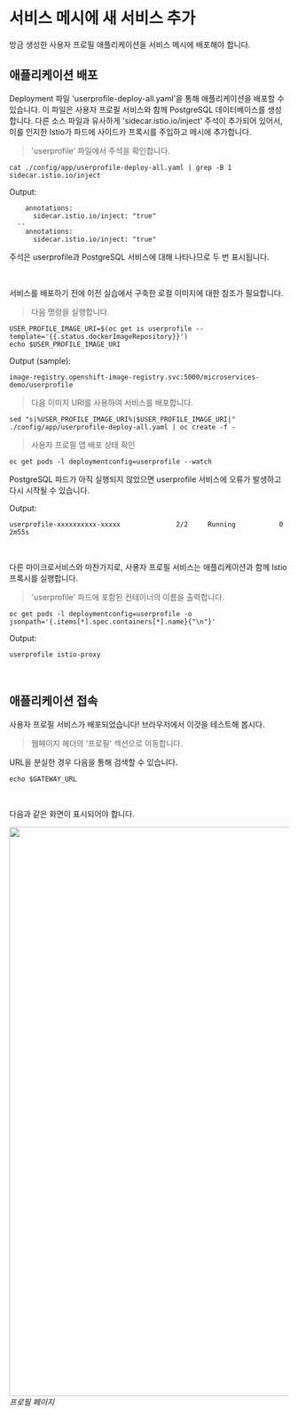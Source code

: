 # 서비스 메시에 새 서비스 추가

방금 생성한 사용자 프로필 애플리케이션을 서비스 메시에 배포해야 합니다.

## 애플리케이션 배포

Deployment 파일 'userprofile-deploy-all.yaml'을 통해 애플리케이션을 배포할 수 있습니다. 이 파일은 사용자 프로필 서비스와 함께 PostgreSQL 데이터베이스를 생성합니다. 다른 소스 파일과 유사하게 'sidecar.istio.io/inject' 주석이 추가되어 있어서, 이를 인지한 Istio가 파드에 사이드카 프록시를 주입하고 메시에 추가합니다.

<blockquote>
<i class="fa fa-terminal"></i>
'userprofile' 파일에서 주석을 확인합니다.
</blockquote>

```execute
cat ./config/app/userprofile-deploy-all.yaml | grep -B 1 sidecar.istio.io/inject
```

Output:
```
    annotations:
      sidecar.istio.io/inject: "true"
  --
    annotations:
      sidecar.istio.io/inject: "true"
```

주석은 userprofile과 PostgreSQL 서비스에 대해 나타나므로 두 번 표시됩니다.

<br>

서비스를 배포하기 전에 이전 실습에서 구축한 로컬 이미지에 대한 참조가 필요합니다.

<blockquote>
<i class="fa fa-terminal"></i>
다음 명령을 실행합니다.
</blockquote>

```execute
USER_PROFILE_IMAGE_URI=$(oc get is userprofile --template='{{.status.dockerImageRepository}}')
echo $USER_PROFILE_IMAGE_URI
```

Output (sample):
```
image-registry.openshift-image-registry.svc:5000/microservices-demo/userprofile
```

<blockquote>
<i class="fa fa-terminal"></i>
다음 이미지 URI를 사용하여 서비스를 배포합니다.
</blockquote>

```execute
sed "s|%USER_PROFILE_IMAGE_URI%|$USER_PROFILE_IMAGE_URI|" ./config/app/userprofile-deploy-all.yaml | oc create -f -
```

<blockquote>
<i class="fa fa-terminal"></i>
사용자 프로필 앱 배포 상태 확인
</blockquote>

```execute
oc get pods -l deploymentconfig=userprofile --watch
```

<p>
<i class="fa fa-info-circle"></i>
PostgreSQL 파드가 아직 실행되지 않았으면 userprofile 서비스에 오류가 발생하고 다시 시작될 수 있습니다.
</p>

Output:
```
userprofile-xxxxxxxxxx-xxxxx              2/2     Running		    0          2m55s
```

<br>

다른 마이크로서비스와 마찬가지로, 사용자 프로필 서비스는 애플리케이션과 함께 Istio 프록시를 실행합니다.

<blockquote>
<i class="fa fa-terminal"></i>
'userprofile' 파드에 포함된 컨테이너의 이름을 출력합니다.
</blockquote>


```execute
oc get pods -l deploymentconfig=userprofile -o jsonpath='{.items[*].spec.containers[*].name}{"\n"}'
```

Output:
```
userprofile istio-proxy
```

<br>

## 애플리케이션 접속

사용자 프로필 서비스가 배포되었습니다! 브라우저에서 이것을 테스트해 봅시다.

<blockquote>
<i class="fa fa-desktop"></i>
웹페이지 헤더의 '프로필' 섹션으로 이동합니다.
</blockquote>

<p><i class="fa fa-info-circle"></i> URL을 분실한 경우 다음을 통해 검색할 수 있습니다.</p>

```execute
echo $GATEWAY_URL
```

<br>

다음과 같은 화면이 표시되어야 합니다.

<img src="images/app-profilepage.png" width="1024"><br/>
 *프로필 페이지*
